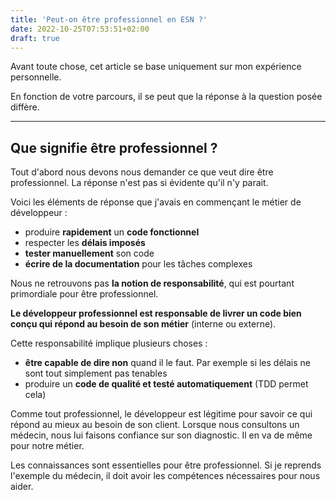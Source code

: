 ```yaml
---
title: 'Peut-on être professionnel en ESN ?'
date: 2022-10-25T07:53:51+02:00
draft: true
---
```


Avant toute chose, cet article se base uniquement sur mon expérience personnelle.

En fonction de votre parcours, il se peut que la réponse à la question posée diffère.

---

## Que signifie être professionnel ?

Tout d'abord nous devons nous demander ce que veut dire être professionnel. La réponse n'est pas si évidente qu'il n'y parait.

Voici les éléments de réponse que j'avais en commençant le métier de développeur :

- produire **rapidement** un **code fonctionnel**
- respecter les **délais imposés**
- **tester manuellement** son code
- **écrire de la documentation** pour les tâches complexes

Nous ne retrouvons pas **la notion de responsabilité**, qui est pourtant primordiale pour être professionnel.

**Le développeur professionnel est responsable de livrer un code bien conçu qui répond au besoin de son métier** (interne ou externe).

Cette responsabilité implique plusieurs choses :

- **être capable de dire non** quand il le faut. Par exemple si les délais ne sont tout simplement pas tenables
- produire un **code de qualité et testé automatiquement** (TDD permet cela)

Comme tout professionnel, le développeur est légitime pour savoir ce qui répond au mieux au besoin de son client. Lorsque nous consultons un médecin, nous lui faisons confiance sur son diagnostic. Il en va de même pour notre métier.

Les connaissances sont essentielles pour être professionnel. Si je reprends l'exemple du médecin, il doit avoir les compétences nécessaires pour nous aider.
